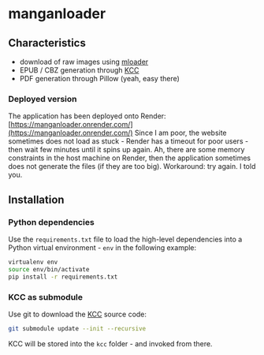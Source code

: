 # manganloader

## Characteristics
- download of raw images using [mloader](https://github.com/hurlenko/mloader)
- EPUB / CBZ generation through [KCC](https://github.com/ciromattia/kcc/tree/master)
- PDF generation through Pillow (yeah, easy there)

### Deployed version
The application has been deployed onto Render:
[https://manganloader.onrender.com/](https://manganloader.onrender.com/)
Since I am poor, the website sometimes does not load as stuck - Render has a timeout for poor users - then wait few minutes until it spins up again.
Ah, there are some memory constraints in the host machine on Render, then the application sometimes does not generate the files (if they are too big). Workaround: try again. I told you.

## Installation
### Python dependencies
Use the `requirements.txt` file to load the high-level dependencies into a Python virtual environment - `env` in the following example:
```bash
virtualenv env
source env/bin/activate
pip install -r requirements.txt
```
### KCC as submodule
Use git to download the [KCC](https://github.com/ciromattia/kcc/tree/master) source code:
```bash
git submodule update --init --recursive
```
KCC will be stored into the `kcc` folder - and invoked from there.
